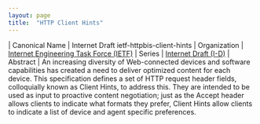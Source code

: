 ```yaml
---
layout: page
title:  "HTTP Client Hints"
---
```


| Canonical Name | Internet Draft ietf-httpbis-client-hints
| Organization | [Internet Engineering Task Force (IETF)](..)
| Series | [Internet Draft (I-D)](..)
| Abstract | An increasing diversity of Web-connected devices and software capabilities has created a need to deliver optimized content for each device. This specification defines a set of HTTP request header fields, colloquially known as Client Hints, to address this. They are intended to be used as input to proactive content negotiation; just as the Accept header allows clients to indicate what formats they prefer, Client Hints allow clients to indicate a list of device and agent specific preferences.